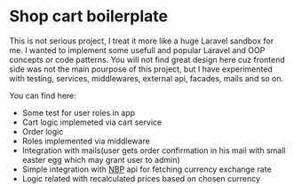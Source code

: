 # Shop cart boilerplate

This is not serious project, I treat it more like a huge Laravel sandbox for me. I wanted to implement some usefull and popular Laravel and OOP concepts or code patterns. You will not find great design here cuz frontend side was not the main pourpose of this project, but I have experimented with testing, services, middlewares, external api, facades, mails and so on.

You can find here:

-   Some test for user roles in app
-   Cart logic implemeted via cart service
-   Order logic
-   Roles implemented via middleware
-   Integration with mails(user gets order confirmation in his mail with small easter egg which may grant user to admin)
-   Simple integration with [NBP](https://api.nbp.pl/) api for fetching currency exchange rate
-   Logic related with recalculated prices based on chosen currency
